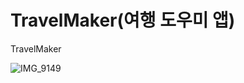 # TravelMaker(여행 도우미 앱)
TravelMaker


![IMG_9149](https://github.com/younminchan/TravelMaker/assets/14201479/e51b0c3c-de05-4dce-8abb-1efd41c73e94)
